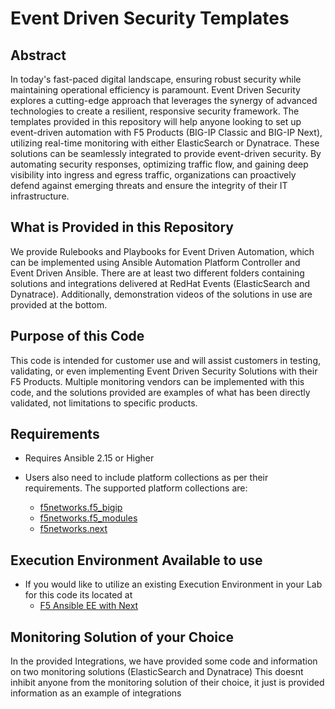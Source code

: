 # Event Driven Security Templates

## Abstract
In today's fast-paced digital landscape, ensuring robust security while maintaining operational efficiency is paramount. Event Driven Security explores a cutting-edge approach that leverages the synergy of advanced technologies to create a resilient, responsive security framework. The templates provided in this repository will help anyone looking to set up event-driven automation with F5 Products (BIG-IP Classic and BIG-IP Next), utilizing real-time monitoring with either ElasticSearch or Dynatrace. These solutions can be seamlessly integrated to provide event-driven security. By automating security responses, optimizing traffic flow, and gaining deep visibility into ingress and egress traffic, organizations can proactively defend against emerging threats and ensure the integrity of their IT infrastructure.

## What is Provided in this Repository
We provide Rulebooks and Playbooks for Event Driven Automation, which can be implemented using Ansible Automation Platform Controller and Event Driven Ansible. There are at least two different folders containing solutions and integrations delivered at RedHat Events (ElasticSearch and Dynatrace). Additionally, demonstration videos of the solutions in use are provided at the bottom.

## Purpose of this Code
This code is intended for customer use and will assist customers in testing, validating, or even implementing Event Driven Security Solutions with their F5 Products. Multiple monitoring vendors can be implemented with this code, and the solutions provided are examples of what has been directly validated, not limitations to specific products.


## Requirements
- Requires Ansible 2.15 or Higher

- Users also need to include platform collections as per their requirements. The supported platform collections are:
  - [f5networks.f5_bigip](https://github.com/F5Networks/f5-ansible-bigip)
  - [f5networks.f5_modules](https://github.com/F5Networks/f5-ansible)
  - [f5networks.next](https://github.com/F5Networks/f5-ansible-next)

## Execution Environment Available to use
- If you would like to utilize an existing Execution Environment in your Lab for this code its located at 
  - [F5 Ansible EE with Next](https://quay.io/repository/f5_business_development/f5_next_ee_test)

## Monitoring Solution of your Choice

In the provided Integrations, we have provided some code and information on two monitoring solutions (ElasticSearch and Dynatrace) This doesnt inhibit anyone from the monitoring solution of their choice, it just is provided information as an example of integrations